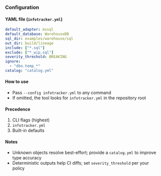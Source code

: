 ### Configuration

#### YAML file (`infotracker.yml`)
```yaml
default_adapter: mssql
default_database: WarehouseDB
sql_dir: examples/warehouse/sql
out_dir: build/lineage
include: ["*.sql"]
exclude: ["*_wip.sql"]
severity_threshold: BREAKING
ignore:
  - "dbo.temp_*"
catalog: "catalog.yml"
```

#### How to use
- Pass `--config infotracker.yml` to any command
- If omitted, the tool looks for `infotracker.yml` in the repository root

#### Precedence
1. CLI flags (highest)
2. `infotracker.yml`
3. Built-in defaults

#### Notes
- Unknown objects resolve best-effort; provide a `catalog.yml` to improve type accuracy
- Deterministic outputs help CI diffs; set `severity_threshold` per your policy 